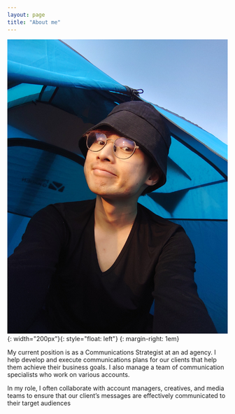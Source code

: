```yaml
---
layout: page
title: "About me"
---
```


![timmy](assets/20220107_170548.JPG){: width="200px"}{: style="float: left"} {: margin-right: 1em}

My current position is as a Communications Strategist at an ad agency. I help develop and execute communications plans for our clients that help them achieve their business goals. I also manage a team of communication specialists who work on various accounts.

In my role, I often collaborate with account managers, creatives, and media teams to ensure that our client’s messages are effectively communicated to their target audiences
